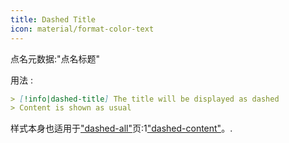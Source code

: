 ```yaml
---
title: Dashed Title
icon: material/format-color-text
---
```


点名元数据:"点名标题"

用法 :
```md
> [!info|dashed-title] The title will be displayed as dashed
> Content is shown as usual
```

样式本身也适用于["dashed-all"](。/combined-styling/page-20.md)页:1["dashed-content"](。/content-styling/page-10.md)。.